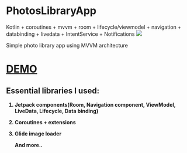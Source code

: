 # PhotosLibraryApp
Kotlin + coroutines + mvvm + room + lifecycle/viewmodel + navigation + databinding + livedata + IntentService + Notifications
<img class='header-img' src='https://i.ibb.co/chnzgxq/photolib-PNG.png' />



<p>Simple photo library app using MVVM architecture</p>
<h1><a href='https://streamable.com/3firm' target='_blank'>DEMO</a></h1>


<h2><strong>Essential libraries I used:</h2>
<ol>

<li>
<p><strong>Jetpack components(Room, Navigation component, ViewModel, LiveData, Lifecycle, Data binding)</strong></p>
</li>

<li>
<p><strong>Coroutines + extensions</strong></p>
</li>


<li>
<p><strong>Glide image loader</strong></p>
</li>

<p><strong>And more..</strong></p>

</ol>
<br>
